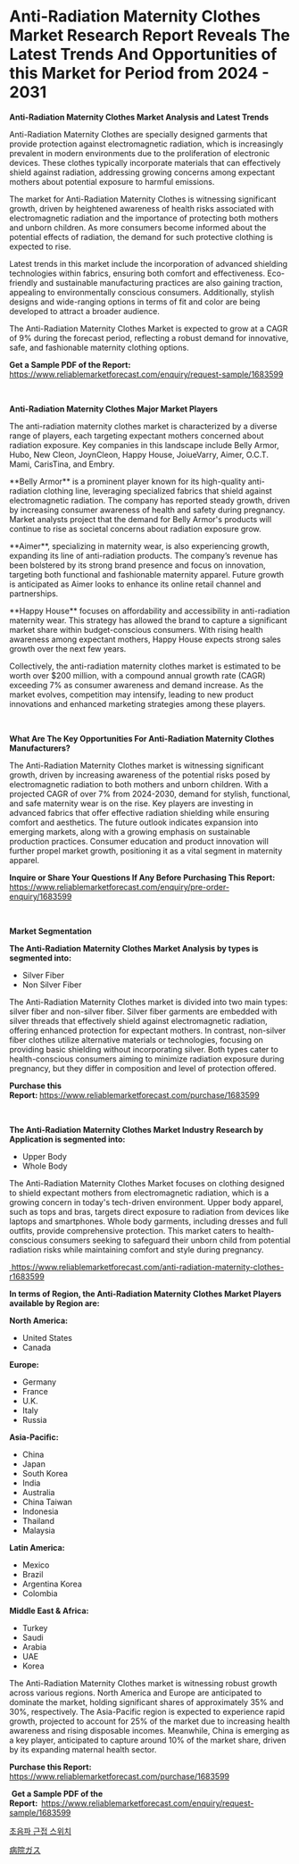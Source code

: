 <p><h1>Anti-Radiation Maternity Clothes Market Research Report Reveals The Latest Trends And Opportunities of this Market for Period from 2024 - 2031</h1></p><p><strong>Anti-Radiation Maternity Clothes Market Analysis and Latest Trends</strong></p>
<p><p>Anti-Radiation Maternity Clothes are specially designed garments that provide protection against electromagnetic radiation, which is increasingly prevalent in modern environments due to the proliferation of electronic devices. These clothes typically incorporate materials that can effectively shield against radiation, addressing growing concerns among expectant mothers about potential exposure to harmful emissions.</p><p>The market for Anti-Radiation Maternity Clothes is witnessing significant growth, driven by heightened awareness of health risks associated with electromagnetic radiation and the importance of protecting both mothers and unborn children. As more consumers become informed about the potential effects of radiation, the demand for such protective clothing is expected to rise.</p><p>Latest trends in this market include the incorporation of advanced shielding technologies within fabrics, ensuring both comfort and effectiveness. Eco-friendly and sustainable manufacturing practices are also gaining traction, appealing to environmentally conscious consumers. Additionally, stylish designs and wide-ranging options in terms of fit and color are being developed to attract a broader audience.</p><p>The Anti-Radiation Maternity Clothes Market is expected to grow at a CAGR of 9% during the forecast period, reflecting a robust demand for innovative, safe, and fashionable maternity clothing options.</p></p>
<p><strong>Get a Sample PDF of the Report:&nbsp;</strong> <a href="https://www.reliablemarketforecast.com/enquiry/request-sample/1683599?utm_campaign=1840&utm_medium=2&utm_source=Github&utm_content=ia&utm_term=30122024&utm_id=anti-radiation-maternity-clothes">https://www.reliablemarketforecast.com/enquiry/request-sample/1683599</a></p>
<p>&nbsp;</p>
<p><strong>Anti-Radiation Maternity Clothes Major Market Players</strong></p>
<p><p>The anti-radiation maternity clothes market is characterized by a diverse range of players, each targeting expectant mothers concerned about radiation exposure. Key companies in this landscape include Belly Armor, Hubo, New Cleon, JoynCleon, Happy House, JoiueVarry, Aimer, O.C.T. Mami, CarisTina, and Embry.</p><p>**Belly Armor** is a prominent player known for its high-quality anti-radiation clothing line, leveraging specialized fabrics that shield against electromagnetic radiation. The company has reported steady growth, driven by increasing consumer awareness of health and safety during pregnancy. Market analysts project that the demand for Belly Armor's products will continue to rise as societal concerns about radiation exposure grow.</p><p>**Aimer**, specializing in maternity wear, is also experiencing growth, expanding its line of anti-radiation products. The company’s revenue has been bolstered by its strong brand presence and focus on innovation, targeting both functional and fashionable maternity apparel. Future growth is anticipated as Aimer looks to enhance its online retail channel and partnerships.</p><p>**Happy House** focuses on affordability and accessibility in anti-radiation maternity wear. This strategy has allowed the brand to capture a significant market share within budget-conscious consumers. With rising health awareness among expectant mothers, Happy House expects strong sales growth over the next few years.</p><p>Collectively, the anti-radiation maternity clothes market is estimated to be worth over $200 million, with a compound annual growth rate (CAGR) exceeding 7% as consumer awareness and demand increase. As the market evolves, competition may intensify, leading to new product innovations and enhanced marketing strategies among these players.</p></p>
<p>&nbsp;</p>
<p><strong>What Are The Key Opportunities For Anti-Radiation Maternity Clothes Manufacturers?</strong></p>
<p><p>The Anti-Radiation Maternity Clothes market is witnessing significant growth, driven by increasing awareness of the potential risks posed by electromagnetic radiation to both mothers and unborn children. With a projected CAGR of over 7% from 2024-2030, demand for stylish, functional, and safe maternity wear is on the rise. Key players are investing in advanced fabrics that offer effective radiation shielding while ensuring comfort and aesthetics. The future outlook indicates expansion into emerging markets, along with a growing emphasis on sustainable production practices. Consumer education and product innovation will further propel market growth, positioning it as a vital segment in maternity apparel.</p></p>
<p><strong>Inquire or Share Your Questions If Any Before Purchasing This Report:</strong> <a href="https://www.reliablemarketforecast.com/enquiry/pre-order-enquiry/1683599?utm_campaign=1840&utm_medium=2&utm_source=Github&utm_content=ia&utm_term=30122024&utm_id=anti-radiation-maternity-clothes">https://www.reliablemarketforecast.com/enquiry/pre-order-enquiry/1683599</a></p>
<p>&nbsp;</p>
<p><strong>Market Segmentation</strong></p>
<p><strong>The Anti-Radiation Maternity Clothes Market Analysis by types is segmented into:</strong></p>
<p><ul><li>Silver Fiber</li><li>Non Silver Fiber</li></ul></p>
<p><p>The Anti-Radiation Maternity Clothes market is divided into two main types: silver fiber and non-silver fiber. Silver fiber garments are embedded with silver threads that effectively shield against electromagnetic radiation, offering enhanced protection for expectant mothers. In contrast, non-silver fiber clothes utilize alternative materials or technologies, focusing on providing basic shielding without incorporating silver. Both types cater to health-conscious consumers aiming to minimize radiation exposure during pregnancy, but they differ in composition and level of protection offered.</p></p>
<p><strong>Purchase this Report:&nbsp;</strong><a href="https://www.reliablemarketforecast.com/purchase/1683599?utm_campaign=1840&utm_medium=2&utm_source=Github&utm_content=ia&utm_term=30122024&utm_id=anti-radiation-maternity-clothes">https://www.reliablemarketforecast.com/purchase/1683599</a></p>
<p>&nbsp;</p>
<p><strong>The Anti-Radiation Maternity Clothes Market Industry Research by Application is segmented into:</strong></p>
<p><ul><li>Upper Body</li><li>Whole Body</li></ul></p>
<p><p>The Anti-Radiation Maternity Clothes Market focuses on clothing designed to shield expectant mothers from electromagnetic radiation, which is a growing concern in today's tech-driven environment. Upper body apparel, such as tops and bras, targets direct exposure to radiation from devices like laptops and smartphones. Whole body garments, including dresses and full outfits, provide comprehensive protection. This market caters to health-conscious consumers seeking to safeguard their unborn child from potential radiation risks while maintaining comfort and style during pregnancy.</p></p>
<p><a href="https://www.reliablemarketforecast.com/anti-radiation-maternity-clothes-r1683599?utm_campaign=1840&utm_medium=2&utm_source=Github&utm_content=ia&utm_term=30122024&utm_id=anti-radiation-maternity-clothes">&nbsp;https://www.reliablemarketforecast.com/anti-radiation-maternity-clothes-r1683599</a></p>
<p><strong>In terms of Region, the Anti-Radiation Maternity Clothes Market Players available by Region are:</strong></p>
<p>
    <p> <strong> North America: </strong>
        <ul>
            <li>United States</li>
            <li>Canada</li>
        </ul>
        </p> 
    <p> <strong> Europe: </strong>
        <ul>
            <li>Germany</li>
            <li>France</li>
            <li>U.K.</li>
            <li>Italy</li>
            <li>Russia</li>
        </ul>
        </p> 
    <p> <strong> Asia-Pacific: </strong>
        <ul>
            <li>China</li>
            <li>Japan</li>
            <li>South Korea</li>
            <li>India</li>
            <li>Australia</li>
            <li>China Taiwan</li>
            <li>Indonesia</li>
            <li>Thailand</li>
            <li>Malaysia</li>
        </ul>
        </p> 
    <p> <strong> Latin America: </strong>
        <ul>
            <li>Mexico</li>
            <li>Brazil</li>
            <li>Argentina Korea</li>
            <li>Colombia</li>
        </ul>
        </p> 
    <p> <strong> Middle East & Africa: </strong>
        <ul>
            <li>Turkey</li>
            <li>Saudi</li>
            <li>Arabia</li>
            <li>UAE</li>
            <li>Korea</li>
        </ul>
    </p>
    </p>
<p><p>The Anti-Radiation Maternity Clothes market is witnessing robust growth across various regions. North America and Europe are anticipated to dominate the market, holding significant shares of approximately 35% and 30%, respectively. The Asia-Pacific region is expected to experience rapid growth, projected to account for 25% of the market due to increasing health awareness and rising disposable incomes. Meanwhile, China is emerging as a key player, anticipated to capture around 10% of the market share, driven by its expanding maternal health sector.</p></p>
<p><strong>Purchase this Report: </strong><a href="https://www.reliablemarketforecast.com/purchase/1683599?utm_campaign=1840&utm_medium=2&utm_source=Github&utm_content=ia&utm_term=30122024&utm_id=anti-radiation-maternity-clothes">https://www.reliablemarketforecast.com/purchase/1683599</a></p>
<p>&nbsp;<strong>Get a Sample PDF of the Report:&nbsp;&nbsp;</strong><a href="https://www.reliablemarketforecast.com/enquiry/request-sample/1683599?utm_campaign=1840&utm_medium=2&utm_source=Github&utm_content=ia&utm_term=30122024&utm_id=anti-radiation-maternity-clothes">https://www.reliablemarketforecast.com/enquiry/request-sample/1683599</a></p>
<p><strong></strong></p>
<p><p><a href="https://github.com/laholand/Market-Research-Report-List-6/blob/main/349171429336.md?utm_campaign=1840&utm_medium=2&utm_source=Github&utm_content=ia&utm_term=30122024&utm_id=anti-radiation-maternity-clothes">초음파 근접 스위치</a></p><p><a href="https://github.com/mohamedbakry57/Market-Research-Report-List-6/blob/main/799540629170.md?utm_campaign=1840&utm_medium=2&utm_source=Github&utm_content=ia&utm_term=30122024&utm_id=anti-radiation-maternity-clothes">病院ガス</a></p></p>